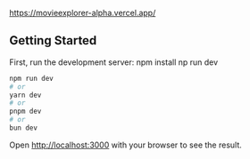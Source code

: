 https://movieexplorer-alpha.vercel.app/

## Getting Started

First, run the development server:
npm install
np run dev
```bash
npm run dev
# or
yarn dev
# or
pnpm dev
# or
bun dev
```

Open [http://localhost:3000](http://localhost:3000) with your browser to see the result.



